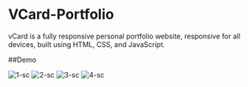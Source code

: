 # VCard-Portfolio

vCard is a fully responsive personal portfolio website, responsive for all devices, built using HTML, CSS, and JavaScript.

##Demo

![1-sc](https://github.com/purvjoshi04/VCard-Portfolio/assets/101319136/0041f5e0-ba35-48c8-947c-ef439e027fd0)
![2-sc](https://github.com/purvjoshi04/VCard-Portfolio/assets/101319136/e06e0672-89ec-4868-ab3a-8838b4d79b1d)
![3-sc](https://github.com/purvjoshi04/VCard-Portfolio/assets/101319136/73b77ea1-f22c-452c-920d-0f75dd1af205)
![4-sc](https://github.com/purvjoshi04/VCard-Portfolio/assets/101319136/09db0670-a717-4681-853f-b7f75e225490)
